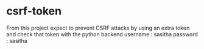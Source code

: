 # csrf-token
From this project expect to prevent CSRF attacks by using an extra token and check that token with the python backend
username : sasitha
password : sasitha